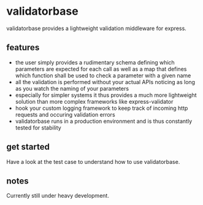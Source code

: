 # validatorbase
validatorbase provides a lightweight validation middleware for express.

## features
* the user simply provides a rudimentary schema defining which parameters are expected for each call as well as a map that defines which function shall be used to check a parameter with a given name
* all the validation is performed without your actual APIs noticing as long as you watch the naming of your parameters
* especially for simpler systems it thus provides a much more lightweight solution than more complex frameworks like express-validator
* hook your custom logging framework to keep track of incoming http requests and occuring validation errors
* validatorbase runs in a production environment and is thus constantly tested for stability

## get started

Have a look at the test case to understand how to use validatorbase.

## notes

Currently still under heavy development.
